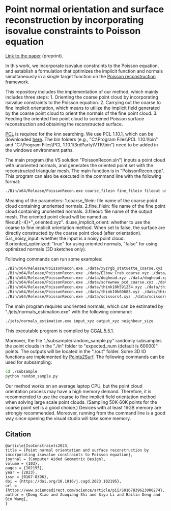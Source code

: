 # Point normal orientation and surface reconstruction by incorporating isovalue constraints to Poisson equation

[Link to the paper](https://arxiv.org/pdf/2209.15619.pdf) (preprint).

In this work, we incorporate isovalue constraints to the Poisson equation, and establish a formulation that optimizes the implicit function and normals simultaneously in a single target function on the [Poisson reconstruction](https://github.com/mkazhdan/PoissonRecon) framework.

This repository includes the implementation of our method, which mainly includes three steps: 1. Orienting the coarse point cloud by incorporating isovalue constraints to the Poisson equation. 2. Carrying out the coarse to fine implicit orientation, which means to utilize the implicit field generated by the
coarse point cloud to orient the normals of the fine point cloud. 3. Feeding the oriented fine point cloud to screened Poisson surface reconstruction and obtaining the reconstructed surface.

[PCL](https://github.com/PointCloudLibrary/pcl) is required for the knn searching. We use PCL 1.10.1, which can be downloaded [here](https://github.com/PointCloudLibrary/pcl/releases). The bin folders (e.g., "C:\Program Files\PCL 1.10.1\bin" and "C:\Program Files\PCL 1.10.1\3rdParty\VTK\bin") need to be added in the windows environment paths.


The main program (the VS solution "PoissonRecon.sln") inputs a point cloud with unoriented normals, and generates the oriented point set with the reconstructed triangular mesh. The main function is in "PoissonRecon.cpp".
This program can also be executed in the command line with the following format:
``` bash
./Bin/x64/Release/PoissonRecon.exe coarse_filein fine_filein fileout use_implicit_orient is_noisy_input oriented_optimized
```

Meaning of the parameters:
1.coarse_filein: file name of the coarse point cloud containing unoriented normals. 2.fine_filein: file name of the fine point cloud containing unoriented normals.
3.fileout: file name of the output mesh. The oriented point cloud will be named as fileout[:-4]+"_oriented.xyz". 4.use_implicit_orient: whether to use the coarse to fine implicit orientation method. When set to false, the surface are directly constructed 
by the coarse point cloud (after orientation). 5.is_noisy_input: whether the input is a noisy point cloud. 6.oriented_optimized: "true" for using oriented normals, "false" for using optimized normals (3D sketches only).

Following commands can run some examples:
``` bash
./Bin/x64/Release/PoissonRecon.exe ./data/xyzrgb_statuette_coarse.xyz ./data/xyzrgb_statuette_fine.xyz ./results/xyzrgb_statuette.ply true false true
./Bin/x64/Release/PoissonRecon.exe ./data/Elbow_Crab_coarse.xyz ./data/Elbow_Crab_fine.xyz ./results/Elbow_Crab.ply true false true
./Bin/x64/Release/PoissonRecon.exe ./data/doghead.xyz ./data/doghead.xyz ./results/doghead.ply false false false
./Bin/x64/Release/PoissonRecon.exe ./data/screwnew_pcd_coarse.xyz ./data/screwnew_pcd_fine.xyz ./results/screwnew_pcd.ply true true true
./Bin/x64/Release/PoissonRecon.exe ./data/think10k591234.xyz ./data/think10k591234.xyz ./results/think10k591234.ply false true true
./Bin/x64/Release/PoissonRecon.exe ./data/think10k60683.xyz ./data/think10k60683.xyz ./results/think10k60683.ply false true true
./Bin/x64/Release/PoissonRecon.exe ./data/scissors4.xyz ./data/scissors4.xyz ./results/scissors4.ply false true true
```

The main program requires unoriented normals, which can be estimated by "./jets/normals_estimation.exe" with the following command:
``` bash
./jets/normals_estimation.exe input_xyz output_xyz neighbour_size 
``` 
This executable program is compiled by [CGAL 5.5.1](https://github.com/CGAL/cgal).

Moreover, the file "./subsample/random_sample.py" randomly subsamples the point clouds in the "./in" folder to "expected_num (default is 60000)" points. The outputs will be located in the "./out" folder. Some 3D IO functions are implemented by [Points2Surf](https://github.com/ErlerPhilipp/points2surf). The following commands can be used for subsampling:
``` bash
cd ./subsample
python random_sample.py 
```

Our method works on an average laptop CPU, but the point cloud orientation process may have a high memory demand. Therefore, it is recommended to use the coarse to fine implicit field orientation method when solving large scale point clouds. 
(Sampling 50K-60K points for the coarse point set is a good choice.) Devices with at least 16GB memory are strongly recommended. Moreover, running from the command line is a good way since opening the visual studio will take some memory.


## Citation
```
@article{IsoConstraints2023,
title = {Point normal orientation and surface reconstruction by incorporating isovalue constraints to Poisson equation},
journal = {Computer Aided Geometric Design},
volume = {103},
pages = {102195},
year = {2023},
issn = {0167-8396},
doi = {https://doi.org/10.1016/j.cagd.2023.102195},
url = {https://www.sciencedirect.com/science/article/pii/S0167839623000274},
author = {Dong Xiao and Zuoqiang Shi and Siyu Li and Bailin Deng and Bin Wang},
}
```
